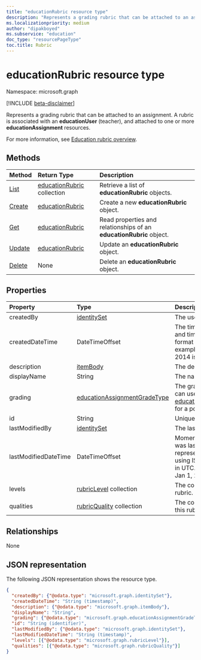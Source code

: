 ```yaml
---
title: "educationRubric resource type"
description: "Represents a grading rubric that can be attached to an assignment."
ms.localizationpriority: medium
author: "dipakboyed"
ms.subservice: "education"
doc_type: "resourcePageType"
toc.title: Rubric
---
```


# educationRubric resource type

Namespace: microsoft.graph

[!INCLUDE [beta-disclaimer](../../includes/beta-disclaimer.md)]

Represents a grading rubric that can be attached to an assignment. A rubric is associated with an **educationUser** (teacher), and attached to one or more **educationAssignment** resources. 

For more information, see [Education rubric overview](/graph/education-rubric-overview).

## Methods

| Method       | Return Type | Description |
|:-------------|:------------|:------------|
| [List](../api/educationuser-list-rubrics.md) | [educationRubric](educationrubric.md) collection | Retrieve a list of **educationRubric** objects. |
| [Create](../api/educationuser-post-rubrics.md) | [educationRubric](educationrubric.md) | Create a new **educationRubric** object. |
| [Get](../api/educationrubric-get.md) | [educationRubric](educationrubric.md) | Read properties and relationships of an **educationRubric** object. |
| [Update](../api/educationrubric-update.md) | [educationRubric](educationrubric.md) | Update an **educationRubric** object. |
| [Delete](../api/educationrubric-delete.md) | None | Delete an **educationRubric** object. |

## Properties

| Property     | Type        | Description |
|:-------------|:------------|:------------|
|createdBy|[identitySet](identityset.md)|The user who created this resource.|
|createdDateTime|DateTimeOffset|The timestamp type represents date and time information using ISO 8601 format and is always in UTC. For example, midnight UTC on Jan 1, 2014 is `2014-01-01T00:00:00Z`.|
|description|[itemBody](itembody.md)|The description of this rubric.|
|displayName|String|The name of this rubric.|
|grading|[educationAssignmentGradeType](educationassignmentgradetype.md)|The grading type of this rubric. You can use `null` for a no-points rubric or [educationAssignmentPointsGradeType](educationassignmentpointsgradetype.md) for a points rubric.|
|id|String|Unique identifier for the rubric.|
|lastModifiedBy|[identitySet](identityset.md)|The last user to modify the resource.|
|lastModifiedDateTime|DateTimeOffset|Moment in time when the resource was last modified. The timestamp type represents date and time information using ISO 8601 format and is always in UTC. For example, midnight UTC on Jan 1, 2014 is `2014-01-01T00:00:00Z`.|
|levels|[rubricLevel](rubriclevel.md) collection|The collection of levels making up this rubric.|
|qualities|[rubricQuality](rubricquality.md) collection|The collection of qualities making up this rubric.|

## Relationships

None

## JSON representation

The following JSON representation shows the resource type.

<!-- {
  "blockType": "resource",
  "optionalProperties": [

  ],
  "@odata.type": "microsoft.graph.educationRubric",
  "keyProperty": "id"
}-->

```json
{
  "createdBy": {"@odata.type": "microsoft.graph.identitySet"},
  "createdDateTime": "String (timestamp)",
  "description": {"@odata.type": "microsoft.graph.itemBody"},
  "displayName": "String",
  "grading": {"@odata.type": "microsoft.graph.educationAssignmentGradeType"},
  "id": "String (identifier)",
  "lastModifiedBy": {"@odata.type": "microsoft.graph.identitySet"},
  "lastModifiedDateTime": "String (timestamp)",
  "levels": [{"@odata.type": "microsoft.graph.rubricLevel"}],
  "qualities": [{"@odata.type": "microsoft.graph.rubricQuality"}]
}
```

<!-- uuid: 16cd6b66-4b1a-43a1-adaf-3a886856ed98
2019-02-04 14:57:30 UTC -->
<!-- {
  "type": "#page.annotation",
  "description": "educationRubric resource",
  "keywords": "",
  "section": "documentation",
  "tocPath": ""
}-->
